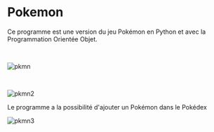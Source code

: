 # Pokemon
Ce programme est une version du jeu Pokémon en Python et avec la Programmation Orientée Objet.

<br>

![pkmn](https://user-images.githubusercontent.com/115154379/236406603-503ed971-6db4-4f0b-b3c3-0b879d2d30e2.PNG)

<br>

![pkmn2](https://user-images.githubusercontent.com/115154379/236407272-d47acc77-b837-46ad-be8c-186d081486fb.PNG)

Le programme a la possibilité d'ajouter un Pokémon dans le Pokédex

![pkmn3](https://user-images.githubusercontent.com/115154379/236409303-f240a465-844b-4bdc-9107-6540ed3b9acc.PNG)
